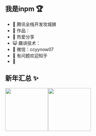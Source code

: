 ## 我是inpm 🏆

- 🐧 腾讯全栈开发攻城狮
- 🏡 作品：
- 🌱 热爱分享 
- 😺 趣讲技术：
- 💬 微信：ccyynow07
- 🤔 有问题欢迎知乎 
- 👬 

## 新年汇总 ✨

<img align="" height="137px" src="https://github-readme-stats.vercel.app/api?username=liyupi&hide_title=true&hide_border=true&show_icons=true&include_all_commits=true&line_height=21&bg_color=0,EC6C6C,FFD479,FFFC79,73FA79&theme=graywhite&locale=cn" /><img align="" height="137px" src="https://github-readme-stats.vercel.app/api/top-langs/?username=liyupi&hide_title=true&hide_border=true&layout=compact&bg_color=0,73FA79,73FDFF,D783FF&theme=graywhite&locale=cn" />
